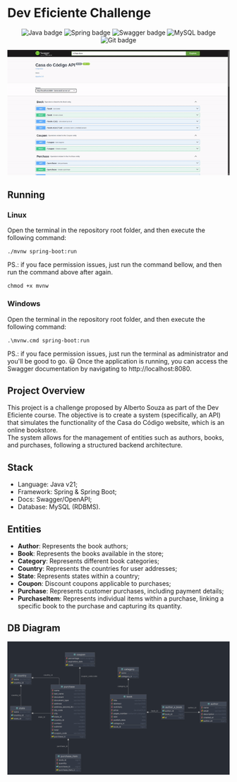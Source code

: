 # Dev Eficiente Challenge
<p align="center">
<img src="https://img.shields.io/badge/java-%23ED8B00.svg?style=for-the-badge&logo=openjdk&logoColor=white" alt="Java badge" />
<img src="https://img.shields.io/badge/spring-%236DB33F.svg?style=for-the-badge&logo=spring&logoColor=white" alt="Spring badge" />
<img src="https://img.shields.io/badge/-Swagger-%23Clojure?style=for-the-badge&logo=swagger&logoColor=white" alt="Swagger badge" />
<img src="https://img.shields.io/badge/mysql-4479A1.svg?style=for-the-badge&logo=mysql&logoColor=white" alt="MySQL badge" />
<img src="https://img.shields.io/badge/git-%23F05033.svg?style=for-the-badge&logo=git&logoColor=white" alt="Git badge" />
</p>
  
<p align="center">
  <img src="docs/project.gif" alt="GIF of the Swagger Docs" />
</p> 
  
## Running
### Linux
Open the terminal in the repository root folder, and then execute the following command:
```shell
./mvnw spring-boot:run
```
PS.: if you face permission issues, just run the command bellow, and then run the command above after again.
```shell
chmod +x mvnw
```
### Windows
Open the terminal in the repository root folder, and then execute the following command:
```shell
.\mvnw.cmd spring-boot:run
```
PS.: if you face permission issues, just run the terminal as administrator and you'll be good to go. 😃
Once the application is running, you can access the Swagger documentation by navigating to http://localhost:8080. 
## Project Overview
This project is a challenge proposed by Alberto Souza as part of the Dev Eficiente course. The objective is to create a 
system (specifically, an API) that simulates the functionality of the Casa do Código website, which is an online bookstore.  
The system allows for the management of entities such as authors, books, and purchases, following a structured backend architecture.
## Stack  
 - Language: Java v21;
 - Framework: Spring & Spring Boot;
 - Docs: Swagger/OpenAPI;
 - Database: MySQL (RDBMS).
## Entities  
 - **Author**: Represents the book authors;
 - **Book**: Represents the books available in the store;
 - **Category**: Represents different book categories;
 - **Country**: Represents the countries for user addresses;
 - **State**: Represents states within a country;
 - **Coupon**: Discount coupons applicable to purchases;
 - **Purchase**: Represents customer purchases, including payment details;
 - **PurchaseItem**: Represents individual items within a purchase, linking a specific book to the purchase and 
capturing its quantity.
## DB Diagram  
<p align="center">
  <img src="docs/diagram.png" alt="GIF of the Swagger Docs" />
</p> 
